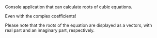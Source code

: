 Console application that can calculate roots of cubic equations.

Even with the complex coefficients!

Please note that the roots of the equation are displayed as a vectors, with real part and an imaginary part, respectively.
